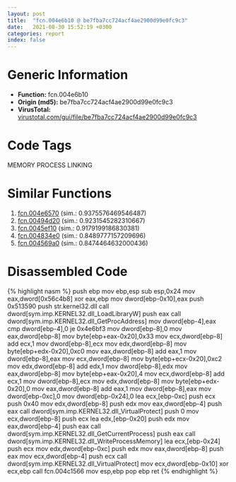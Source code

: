 ```yaml
---
layout: post
title:  "fcn.004e6b10 @ be7fba7cc724acf4ae2900d99e0fc9c3"
date:   2021-08-30 15:52:19 +0300
categories: report
index: false
---
```


# Generic Information
- **Function:** fcn.004e6b10
- **Origin (md5):** be7fba7cc724acf4ae2900d99e0fc9c3
- **VirusTotal:** [virustotal.com/gui/file/be7fba7cc724acf4ae2900d99e0fc9c3][virustotal_ref]

# Code Tags
<span class="tag" id="MEMORY">MEMORY</span>
<span class="tag" id="PROCESS">PROCESS</span>
<span class="tag" id="LINKING">LINKING</span>


# Similar Functions

1. [fcn.004e6570][similar_1_ref] (sim.: 0.9375576469546487)
2. [fcn.00494d20][similar_2_ref] (sim.: 0.9231545282310667)
3. [fcn.0045ef10][similar_3_ref] (sim.: 0.9179199186830381)
4. [fcn.004834e0][similar_4_ref] (sim.: 0.8489777157209696)
5. [fcn.004569a0][similar_5_ref] (sim.: 0.8474464632000436)


# Disassembled Code

{% highlight nasm %}
push ebp
mov ebp,esp
sub esp,0x24
mov eax,dword[0x56c4b8]
xor eax,ebp
mov dword[ebp-0x10],eax
push 0x513590
push str.kernel32.dll
call dword[sym.imp.KERNEL32.dll_LoadLibraryW]
push eax
call dword[sym.imp.KERNEL32.dll_GetProcAddress]
mov dword[ebp-4],eax
cmp dword[ebp-4],0
je 0x4e6bf3
mov dword[ebp-8],0
mov eax,dword[ebp-8]
mov byte[ebp+eax-0x20],0x33
mov ecx,dword[ebp-8]
add ecx,1
mov dword[ebp-8],ecx
mov edx,dword[ebp-8]
mov byte[ebp+edx-0x20],0xc0
mov eax,dword[ebp-8]
add eax,1
mov dword[ebp-8],eax
mov ecx,dword[ebp-8]
mov byte[ebp+ecx-0x20],0xc2
mov edx,dword[ebp-8]
add edx,1
mov dword[ebp-8],edx
mov eax,dword[ebp-8]
mov byte[ebp+eax-0x20],4
mov ecx,dword[ebp-8]
add ecx,1
mov dword[ebp-8],ecx
mov edx,dword[ebp-8]
mov byte[ebp+edx-0x20],0
mov eax,dword[ebp-8]
add eax,1
mov dword[ebp-8],eax
mov dword[ebp-0xc],0
mov dword[ebp-0x24],0
lea ecx,[ebp-0xc]
push ecx
push 0x40
mov edx,dword[ebp-8]
push edx
mov eax,dword[ebp-4]
push eax
call dword[sym.imp.KERNEL32.dll_VirtualProtect]
push 0
mov ecx,dword[ebp-8]
push ecx
lea edx,[ebp-0x20]
push edx
mov eax,dword[ebp-4]
push eax
call dword[sym.imp.KERNEL32.dll_GetCurrentProcess]
push eax
call dword[sym.imp.KERNEL32.dll_WriteProcessMemory]
lea ecx,[ebp-0x24]
push ecx
mov edx,dword[ebp-0xc]
push edx
mov eax,dword[ebp-8]
push eax
mov ecx,dword[ebp-4]
push ecx
call dword[sym.imp.KERNEL32.dll_VirtualProtect]
mov ecx,dword[ebp-0x10]
xor ecx,ebp
call fcn.004c1566
mov esp,ebp
pop ebp
ret 
{% endhighlight %}


[similar_1_ref]: /report/fcn.004e6570@279a61b1e76da49531f1f16fd1102a2d
[similar_2_ref]: /report/fcn.00494d20@289859175c221b107317af7727d26c17
[similar_3_ref]: /report/fcn.0045ef10@17d73cbafe6dd96dd6f2291fab06fbb5
[similar_4_ref]: /report/fcn.004834e0@17d73cbafe6dd96dd6f2291fab06fbb5
[similar_5_ref]: /report/fcn.004569a0@17d73cbafe6dd96dd6f2291fab06fbb5
[virustotal_ref]: https://www.virustotal.com/gui/file/be7fba7cc724acf4ae2900d99e0fc9c3